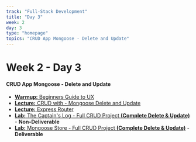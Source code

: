 ```yaml
---
track: "Full-Stack Development"
title: "Day 3"
week: 2
day: 3
type: "homepage"
topics: "CRUD App Mongoose - Delete and Update"
---
```



# Week 2 - Day 3

#### CRUD App Mongoose - Delete and Update
- [**Warmup:** Beginners Guide to UX](/full-stack-development/week-2/day-3/lecture-materials/beginners-guide-to-ux/)
- [**Lecture:** CRUD with - Mongoose Delete and Update](/full-stack-development/week-2/day-3/lecture-materials/crud-app-with-mongoose)
- [**Lecture:** Express Router](/full-stack-development/week-2/day-3/lecture-materials/express-router)
- [**Lab:** The Captain's Log - Full CRUD Project **(Complete Delete & Update)**](/full-stack-development/week-2/day-2/labs/the-captains-log) - **Non-Deliverable**
- [**Lab:** Mongoose Store - Full CRUD Project **(Complete Delete & Update)**](/full-stack-development/week-2/day-2/labs/mongoose-store) - **Deliverable**
